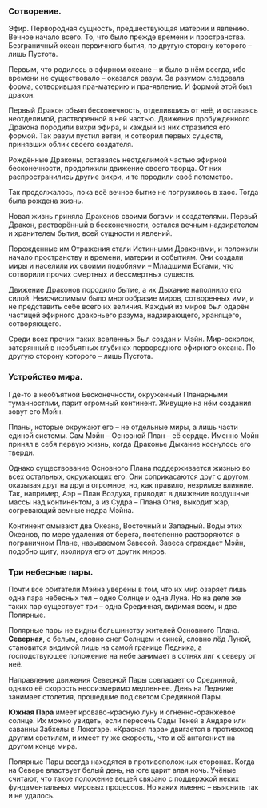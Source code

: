 ### **Сотворение.**

Эфир. Первородная сущность, предшествующая материи и явлению. Вечное начало всего. То, что было прежде времени и пространства. Безграничный океан первичного бытия, по другую сторону которого – лишь Пустота.

Первым, что родилось в эфирном океане – и было в нём всегда, ибо времени не существовало – оказался разум. За разумом следовала форма, сотворившая пра-материю и пра-явление. И формой этой был дракон.

Первый Дракон объял бесконечность, отделившись от неё, и оставаясь неотделимой, растворенной в ней частью. Движения пробужденного Дракона породили вихри эфира, и каждый из них отразился его формой. Так разум пустил ветви, и сотворил первых существ, принявших облик своего создателя.

Рождённые Драконы, оставаясь неотделимой частью эфирной бесконечности, продолжили движение своего творца. От них распространились другие вихри, и те породили своё потомство. 

Так продолжалось, пока всё вечное бытие не погрузилось в хаос. Тогда была рождена жизнь.

Новая жизнь приняла Драконов своими богами и создателями. Первый Дракон, растворённый в бесконечности, остался вечным надзирателем и хранителем бытия, всей сущности и явлений. 

Порожденные им Отражения стали Истинными Драконами, и положили начало пространству и времени, материи и событиям. Они создали миры и населили их своими подобиями – Младшими Богами, что сотворили прочих смертных и бессмертных существ.

Движение Драконов породило бытие, а их Дыхание наполнило его силой. Неисчислимым было многообразие миров, сотворенных ими, и не представить себе всего их величия. Каждый из миров был одарён частицей эфирного драконьего разума, надзирающего, хранящего, сотворяющего.

Среди всех прочих таких вселенных был создан и Мэйн. Мир-осколок, затерянный в необъятных глубинах первородного эфирного океана. По другую сторону которого – лишь Пустота.

### **Устройство мира.**

Где-то в необъятной Бесконечности, окруженный Планарными туманностями, парит огромный континент. Живущие на нём создания зовут его Мэйн.

Планы, которые окружают его – не отдельные миры, а лишь части единой системы. Сам Мэйн – Основной План – её сердце. Именно Мэйн принял в себя первую жизнь, когда Драконье Дыхание коснулось его тверди.

Однако существование Основного Плана поддерживается жизнью во всех остальных, окружающих его. Они соприкасаются друг с другом, оказывая друг на друга огромное, но, как правило, незримое влияние. Так, например, Аэр – План Воздуха, приводит в движение воздушные массы над континентом, а из Судра – Плана Огня, выходит жар, согревающий земные недра Мэйна.

Континент омывают два Океана, Восточный и Западный. Воды этих Океанов, по мере удаления от берега, постепенно растворяются в пограничном Плане, называемом Завесой. Завеса ограждает Мэйн, подобно щиту, изолируя его от других миров.

### **Три небесные пары.**

Почти все обитатели Мэйна уверены в том, что их мир озаряет лишь одна пара небесных тел – одно Солнце и одна Луна. Но на деле же таких пар существует три – одна Срединная, видимая всем, и две Полярные.

Полярные пары не видны большинству жителей Основного Плана. **Северная**, с белым, словно снег Солнцем и синей, словно лёд Луной, становится видимой лишь на самой границе Ледника, а господствующее положение на небе занимает в сотнях лиг к северу от неё. 

Направление движения Северной Пары совпадает со Срединной, однако её скорость несоизмеримо медленнее. День на Леднике занимает столетия, прошедшие под светом Срединной Пары.

**Южная Пара** имеет кроваво-красную луну и огненно-оранжевое солнце. Их можно увидеть, если пересечь Сады Теней в Андаре или саванны Забхелы в Локсгаре. «Красная пара» двигается в противоход другим светилам, и имеет ту же скорость, что и её антагонист на другом конце мира.

Полярные Пары всегда находятся в противоположных сторонах. Когда на Севере властвует белый день, на юге царит алая ночь. Учёные считают, что такое положение вещей связано с поддержкой неких фундаментальных мировых процессов. Но каких именно – выяснить так и не удалось.
